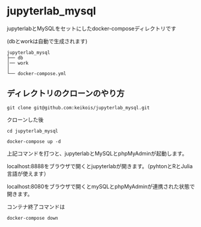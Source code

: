 # jupyterlab_mysql
jupyterlabとMySQLをセットにしたdocker-composeディレクトリです

(dbとworkは自動で生成されます)
```
jupyterlab_mysql
├── db
│── work 
│           
└── docker-compose.yml
```


## ディレクトリのクローンのやり方
```
git clone git@github.com:keikois/jupyterlab_mysql.git
```

クローンした後
```
cd jupyterlab_mysql
```
```
docker-compose up -d
```
上記コマンドを打つと、jupyterlabとMySQLとphpMyAdminが起動します。

localhost:8888をブラウザで開くとjupyterlabが開きます。（pyhtonとRとJulia言語が使えます）

localhost:8080をブラウザで開くとmySQLとphpMyAdminが連携された状態で開きます。

コンテナ終了コマンドは
```
docker-compose down
```
